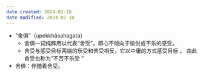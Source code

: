 ```yaml
---
date created: 2024-02-18
date modified: 2024-02-18
---
```

- “舍俱”（upekkhàsahagata）
    - 舍俱一词纯粹用以代表“舍受”，即心不倾向于愉悦或不乐的感受。
    - 舍受与感受目标两端的乐受和苦受相反，它以中庸的方式感受目标 。 由此舍受也称为“不苦不乐受 ”
- 舍俱：伴随着舍受。

